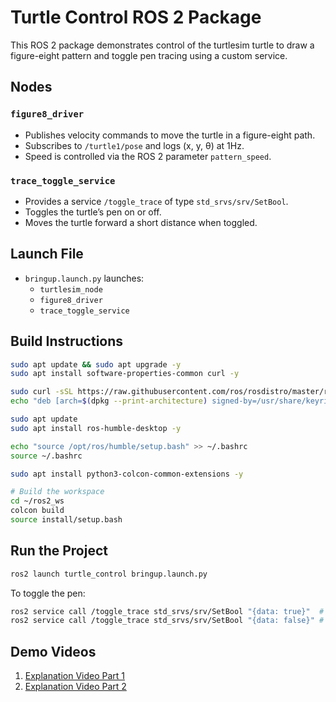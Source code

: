 # Turtle Control ROS 2 Package

This ROS 2 package demonstrates control of the turtlesim turtle to draw a figure-eight pattern and toggle pen tracing using a custom service.

## Nodes

### `figure8_driver`
- Publishes velocity commands to move the turtle in a figure-eight path.
- Subscribes to `/turtle1/pose` and logs (x, y, θ) at 1Hz.
- Speed is controlled via the ROS 2 parameter `pattern_speed`.

### `trace_toggle_service`
- Provides a service `/toggle_trace` of type `std_srvs/srv/SetBool`.
- Toggles the turtle’s pen on or off.
- Moves the turtle forward a short distance when toggled.

## Launch File

- `bringup.launch.py` launches:
  - `turtlesim_node`
  - `figure8_driver`
  - `trace_toggle_service`

## Build Instructions

```bash
sudo apt update && sudo apt upgrade -y
sudo apt install software-properties-common curl -y

sudo curl -sSL https://raw.githubusercontent.com/ros/rosdistro/master/ros.key -o /usr/share/keyrings/ros-archive-keyring.gpg
echo "deb [arch=$(dpkg --print-architecture) signed-by=/usr/share/keyrings/ros-archive-keyring.gpg] http://packages.ros.org/ros2/ubuntu $(lsb_release -cs) main" | sudo tee /etc/apt/sources.list.d/ros2.list > /dev/null

sudo apt update
sudo apt install ros-humble-desktop -y

echo "source /opt/ros/humble/setup.bash" >> ~/.bashrc
source ~/.bashrc

sudo apt install python3-colcon-common-extensions -y

# Build the workspace
cd ~/ros2_ws
colcon build
source install/setup.bash
```

## Run the Project

```bash
ros2 launch turtle_control bringup.launch.py
```

To toggle the pen:
```bash
ros2 service call /toggle_trace std_srvs/srv/SetBool "{data: true}"  # Turn ON
ros2 service call /toggle_trace std_srvs/srv/SetBool "{data: false}" # Turn OFF
```

## Demo Videos

1. [Explanation Video Part 1](https://drive.google.com/file/d/14SmwMv3whGuf6uPVDxCPPaETqx-yEdCB/view?usp=sharing)
2. [Explanation Video Part 2](https://drive.google.com/file/d/161jji_Djhs2u1ddrNafGPwWulXYyCEZQ/view?usp=sharing)
